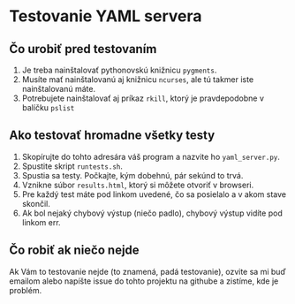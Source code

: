 # Testovanie YAML servera

## Čo urobiť pred testovaním

1. Je treba nainštalovať pythonovskú knižnicu `pygments`.
2. Musíte mať nainštalovanú aj knižnicu `ncurses`, ale tú takmer iste nainštalovanú máte.
3. Potrebujete nainštalovať aj príkaz `rkill`, ktorý je pravdepodobne v balíčku `pslist`

## Ako testovať hromadne všetky testy

1. Skopírujte do tohto adresára váš program a nazvite ho `yaml_server.py`.
2. Spustite skript `runtests.sh`.
3. Spustia sa testy. Počkajte, kým dobehnú, pár sekúnd to trvá.
4. Vznikne súbor `results.html`, ktorý si môžete otvoriť v browseri.
5. Pre každý test máte pod linkom uvedené, čo sa posielalo a v akom stave skončil.
6. Ak bol nejaký chybový výstup (niečo padlo), chybový výstup vidíte pod linkom err.

## Čo robiť ak niečo nejde

Ak Vám to testovanie nejde (to znamená, padá testovanie), ozvite sa mi buď
emailom alebo napíšte issue do tohto projektu na githube a zistíme, kde je
problém.
